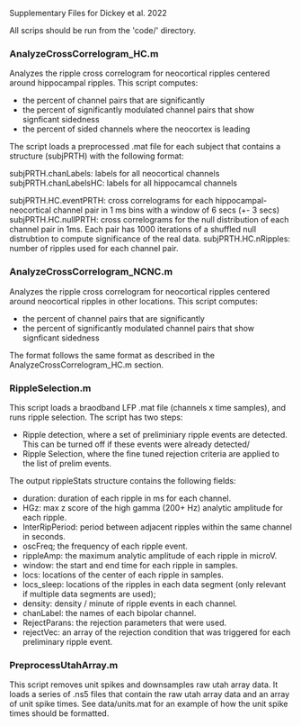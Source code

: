 Supplementary Files for Dickey et al. 2022

All scrips should be run from the 'code/' directory.

### AnalyzeCrossCorrelogram_HC.m ###
Analyzes the ripple cross correlogram for neocortical ripples centered around hippocampal ripples.
This script computes:
- the percent of channel pairs that are significantly  
- the percent of significantly modulated channel pairs that show signficant sidedness
- the percent of sided channels where the neocortex is leading

The script loads a preprocessed .mat file for each subject that contains a structure (subjPRTH) 
with the following format:

subjPRTH.chanLabels: labels for all neocortical channels
subjPRTH.chanLabelsHC: labels for all hippocamcal channels

subjPRTH.HC.eventPRTH: cross correlograms for each hippocampal-neocortical channel pair in 1 ms 
bins with a window of 6 secs (+- 3 secs)
subjPRTH.HC.nullPRTH: cross correlograms for the null distribution of each channel pair in 1ms. 
Each pair has 1000 iterations of a shuffled null distrubtion to compute significance of the 
real data. 
subjPRTH.HC.nRipples: number of ripples used for each channel pair.

### AnalyzeCrossCorrelogram_NCNC.m ###
Analyzes the ripple cross correlogram for neocortical ripples centered around neocortical ripples in
other locations.
This script computes:
- the percent of channel pairs that are significantly  
- the percent of significantly modulated channel pairs that show signficant sidedness

The format follows the same format as described in the AnalyzeCrossCorrelogram_HC.m section.

### RippleSelection.m ###
This script loads a braodband LFP .mat file (channels x time samples), and runs ripple selection.
The script has two steps:
- Ripple detection, where a set of preliminiary ripple events are detected. This can be turned off 
if these events were already detected/
- Ripple Selection, where the fine tuned rejection criteria are applied to the list of prelim events.

The output rippleStats structure contains the following fields:
- duration: duration of each ripple in ms for each channel.
- HGz: max z score of the high gamma (200+ Hz) analytic amplitude for each ripple.
- InterRipPeriod: period between adjacent ripples within the same channel in seconds.
- oscFreq; the frequency of each ripple event.
- rippleAmp: the maximum analytic amplitude of each ripple in microV.
- window: the start and end time for each ripple in samples.
- locs: locations of the center of each ripple in samples. 
- locs_sleep: locations of the ripples in each data segment (only relevant if multiple
data segments are used);
- density: density / minute of ripple events in each channel.
- chanLabel: the names of each bipolar channel.
- RejectParans: the rejection parameters that were used.
- rejectVec: an array of the rejection condition that was triggered for each preliminary ripple
event.

### PreprocessUtahArray.m ###
This script removes unit spikes and downsamples raw utah array data.
It loads a series of .ns5 files that contain the raw utah array data and an array of unit spike times. 
See data/units.mat for an example of how the unit spike times should be formatted.

